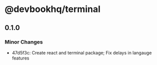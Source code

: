 # @devbookhq/terminal

## 0.1.0

### Minor Changes

- 47d5f3c: Create react and terminal package; Fix delays in langauge features
